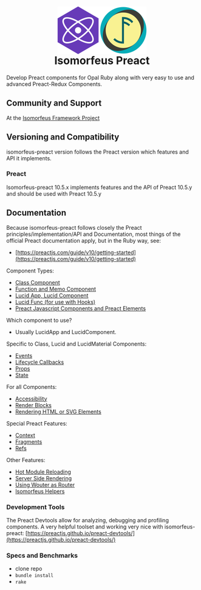 <h1 align="center">
  <img src="https://github.com/isomorfeus/isomorfeus-preact/blob/master/Logo.png?raw=true" align="center" width="234" height="125" />
  <br/>
  Isomorfeus Preact<br/>
</h1>

Develop Preact components for Opal Ruby along with very easy to use and advanced Preact-Redux Components.

## Community and Support
At the [Isomorfeus Framework Project](http://isomorfeus.com)

## Versioning and Compatibility
isomorfeus-preact version follows the Preact version which features and API it implements.

### Preact
Isomorfeus-preact 10.5.x implements features and the API of Preact 10.5.y and should be used with Preact 10.5.y

## Documentation

Because isomorfeus-preact follows closely the Preact principles/implementation/API and Documentation, most things of the official Preact documentation
apply, but in the Ruby way, see:
- [https://preactjs.com/guide/v10/getting-started](https://preactjs.com/guide/v10/getting-started)

Component Types:
- [Class Component](https://github.com/isomorfeus/isomorfeus-preact/blob/master/ruby/docs/class_component.md)
- [Function and Memo Component](https://github.com/isomorfeus/isomorfeus-preact/blob/master/ruby/docs/function_component.md)
- [Lucid App, Lucid Component](https://github.com/isomorfeus/isomorfeus-preact/blob/master/ruby/docs/lucid_component.md)
- [Lucid Func (for use with Hooks)](https://github.com/isomorfeus/isomorfeus-preact/blob/master/ruby/docs/lucid_func_component.md)
- [Preact Javascript Components and Preact Elements](https://github.com/isomorfeus/isomorfeus-preact/blob/master/ruby/docs/javascript_component.md)

Which component to use?
- Usually LucidApp and LucidComponent.

Specific to Class, Lucid and LucidMaterial Components:
- [Events](https://github.com/isomorfeus/isomorfeus-preact/blob/master/ruby/docs/events.md)
- [Lifecycle Callbacks](https://github.com/isomorfeus/isomorfeus-preact/blob/master/ruby/docs/lifecycle_callbacks.md)
- [Props](https://github.com/isomorfeus/isomorfeus-preact/blob/master/ruby/docs/props.md)
- [State](https://github.com/isomorfeus/isomorfeus-preact/blob/master/ruby/docs/state.md)

For all Components:
- [Accessibility](https://github.com/isomorfeus/isomorfeus-preact/blob/master/ruby/docs/accessibility.md)
- [Render Blocks](https://github.com/isomorfeus/isomorfeus-preact/blob/master/ruby/docs/render_blocks.md)
- [Rendering HTML or SVG Elements](https://github.com/isomorfeus/isomorfeus-preact/blob/master/ruby/docs/rendering_elements.md)

Special Preact Features:
- [Context](https://github.com/isomorfeus/isomorfeus-preact/blob/master/ruby/docs/context.md)
- [Fragments](https://github.com/isomorfeus/isomorfeus-preact/blob/master/ruby/docs/fragments.md)
- [Refs](https://github.com/isomorfeus/isomorfeus-preact/blob/master/ruby/docs/refs.md)

Other Features:
- [Hot Module Reloading](https://github.com/isomorfeus/isomorfeus-preact/blob/master/ruby/docs/hot_module_reloading.md)
- [Server Side Rendering](https://github.com/isomorfeus/isomorfeus-preact/blob/master/ruby/docs/server_side_rendering.md)
- [Using Wouter as Router](https://github.com/isomorfeus/isomorfeus-preact/blob/master/ruby/docs/wouter.md)
- [Isomorfeus Helpers](https://github.com/isomorfeus/isomorfeus-preact/blob/master/ruby/docs/isomorfeus_helpers.md)

### Development Tools
The Preact Devtools allow for analyzing, debugging and profiling components. A very helpful toolset and working very nice with isomorfeus-preact:
[https://preactjs.github.io/preact-devtools/](https://preactjs.github.io/preact-devtools/)

### Specs and Benchmarks
- clone repo
- `bundle install`
- `rake`
